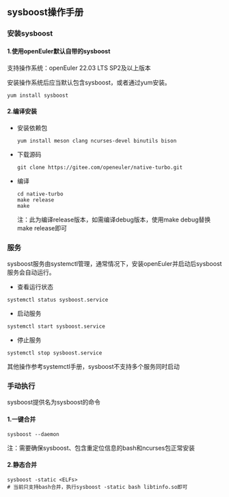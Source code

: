 ## sysboost操作手册

### 安装sysboost

#### 1.使用openEuler默认自带的sysboost

支持操作系统：openEuler 22.03 LTS SP2及以上版本

安装操作系统后应当默认包含sysboost，或者通过yum安装。

~~~
yum install sysboost
~~~

#### 2.编译安装

* 安装依赖包

  ~~~
  yum install meson clang ncurses-devel binutils bison
  ~~~

* 下载源码

  ~~~
  git clone https://gitee.com/openeuler/native-turbo.git
  ~~~

* 编译

  ~~~
  cd native-turbo
  make release
  make
  ~~~

  注：此为编译release版本，如需编译debug版本，使用make debug替换make release即可

### 服务

sysboost服务由systemctl管理，通常情况下，安装openEuler并启动后sysboost服务会自动运行。

* 查看运行状态

~~~
systemctl status sysboost.service
~~~

* 启动服务

~~~
systemctl start sysboost.service
~~~

* 停止服务

~~~
systemctl stop sysboost.service
~~~

其他操作参考systemctl手册，sysboost不支持多个服务同时启动

### 手动执行

sysboost提供名为sysboost的命令

#### 1.一键合并

~~~
sysboost --daemon
~~~

注：需要确保sysboost、包含重定位信息的bash和ncurses包正常安装

#### 2.静态合并

~~~
sysboost -static <ELFs>
# 当前只支持bash合并，执行sysboost -static bash libtinfo.so即可
~~~


